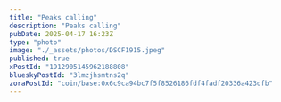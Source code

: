 ```yaml
---
title: "Peaks calling"
description: "Peaks calling"
pubDate: 2025-04-17 16:23Z
type: "photo"
image: "./_assets/photos/DSCF1915.jpeg"
published: true
xPostId: "1912905145962188808"
blueskyPostId: "3lmzjhsmtns2q"
zoraPostId: "coin/base:0x6c9ca94bc7f5f8526186fdf4fadf20336a423dfb"
---
```

